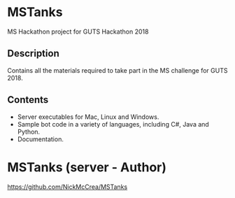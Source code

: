 # MSTanks
MS Hackathon project for GUTS Hackathon 2018

## Description

Contains all the materials required to take part in the MS challenge for GUTS 2018.

## Contents


* Server executables for Mac, Linux and Windows.
* Sample bot code in a variety of languages, including C#, Java and Python.
* Documentation.

# MSTanks (server - Author)
https://github.com/NickMcCrea/MSTanks
